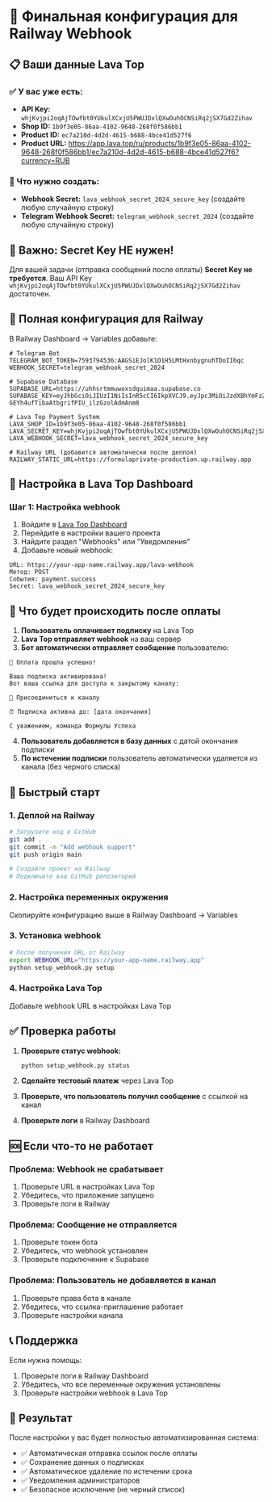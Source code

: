 # 🎯 Финальная конфигурация для Railway Webhook

## 📋 Ваши данные Lava Top

### ✅ У вас уже есть:
- **API Key:** `whjKvjpi2oqAjTOwfbt0YUkulXCxjU5PWUJDxlQXwOuhOCNSiRq2jSX7Gd2Zihav`
- **Shop ID:** `1b9f3e05-86aa-4102-9648-268f0f586bb1`
- **Product ID:** `ec7a210d-4d2d-4615-b688-4bce41d527f6`
- **Product URL:** https://app.lava.top/ru/products/1b9f3e05-86aa-4102-9648-268f0f586bb1/ec7a210d-4d2d-4615-b688-4bce41d527f6?currency=RUB

### 🔑 Что нужно создать:
- **Webhook Secret:** `lava_webhook_secret_2024_secure_key` (создайте любую случайную строку)
- **Telegram Webhook Secret:** `telegram_webhook_secret_2024` (создайте любую случайную строку)

## 🚨 Важно: Secret Key НЕ нужен!

Для вашей задачи (отправка сообщений после оплаты) **Secret Key не требуется**. Ваш API Key `whjKvjpi2oqAjTOwfbt0YUkulXCxjU5PWUJDxlQXwOuhOCNSiRq2jSX7Gd2Zihav` достаточен.

## 📝 Полная конфигурация для Railway

В Railway Dashboard → Variables добавьте:

```env
# Telegram Bot
TELEGRAM_BOT_TOKEN=7593794536:AAGSiEJolK1O1H5LMtHxnbygnuhTDoII6qc
WEBHOOK_SECRET=telegram_webhook_secret_2024

# Supabase Database
SUPABASE_URL=https://uhhsrtmmuwoxsdquimaa.supabase.co
SUPABASE_KEY=eyJhbGciOiJIUzI1NiIsInR5cCI6IkpXVCJ9.eyJpc3MiOiJzdXBhYmFzZSIsInJlZiI6InVoaHNydG1tdXdveHNkcXVpbWFhIiwicm9sZSI6ImFub24iLCJpYXQiOjE3NTQ2OTMwMzcsImV4cCI6MjA3MDI2OTAzN30.5xxo6g-GEYh4ufTibaAtbgrifPIU_ilzGzolAdmAnm8

# Lava Top Payment System
LAVA_SHOP_ID=1b9f3e05-86aa-4102-9648-268f0f586bb1
LAVA_SECRET_KEY=whjKvjpi2oqAjTOwfbt0YUkulXCxjU5PWUJDxlQXwOuhOCNSiRq2jSX7Gd2Zihav
LAVA_WEBHOOK_SECRET=lava_webhook_secret_2024_secure_key

# Railway URL (добавится автоматически после деплоя)
RAILWAY_STATIC_URL=https://formulaprivate-production.up.railway.app
```

## 🔧 Настройка в Lava Top Dashboard

### Шаг 1: Настройка webhook
1. Войдите в [Lava Top Dashboard](https://app.lava.top)
2. Перейдите в настройки вашего проекта
3. Найдите раздел "Webhooks" или "Уведомления"
4. Добавьте новый webhook:

```
URL: https://your-app-name.railway.app/lava-webhook
Метод: POST
События: payment.success
Secret: lava_webhook_secret_2024_secure_key
```

## 🎯 Что будет происходить после оплаты

1. **Пользователь оплачивает подписку** на Lava Top
2. **Lava Top отправляет webhook** на ваш сервер
3. **Бот автоматически отправляет сообщение** пользователю:

```
🎉 Оплата прошла успешно!

Ваша подписка активирована!
Вот ваша ссылка для доступа к закрытому каналу:

🔗 Присоединиться к каналу

⏰ Подписка активна до: [дата окончания]

С уважением, команда Формулы Успеха
```

4. **Пользователь добавляется в базу данных** с датой окончания подписки
5. **По истечении подписки** пользователь автоматически удаляется из канала (без черного списка)

## 🚀 Быстрый старт

### 1. Деплой на Railway
```bash
# Загрузите код в GitHub
git add .
git commit -m "Add webhook support"
git push origin main

# Создайте проект на Railway
# Подключите ваш GitHub репозиторий
```

### 2. Настройка переменных окружения
Скопируйте конфигурацию выше в Railway Dashboard → Variables

### 3. Установка webhook
```bash
# После получения URL от Railway
export WEBHOOK_URL="https://your-app-name.railway.app"
python setup_webhook.py setup
```

### 4. Настройка Lava Top
Добавьте webhook URL в настройках Lava Top

## ✅ Проверка работы

1. **Проверьте статус webhook:**
   ```bash
   python setup_webhook.py status
   ```

2. **Сделайте тестовый платеж** через Lava Top

3. **Проверьте, что пользователь получил сообщение** с ссылкой на канал

4. **Проверьте логи** в Railway Dashboard

## 🆘 Если что-то не работает

### Проблема: Webhook не срабатывает
1. Проверьте URL в настройках Lava Top
2. Убедитесь, что приложение запущено
3. Проверьте логи в Railway

### Проблема: Сообщение не отправляется
1. Проверьте токен бота
2. Убедитесь, что webhook установлен
3. Проверьте подключение к Supabase

### Проблема: Пользователь не добавляется в канал
1. Проверьте права бота в канале
2. Убедитесь, что ссылка-приглашение работает
3. Проверьте настройки канала

## 📞 Поддержка

Если нужна помощь:
1. Проверьте логи в Railway Dashboard
2. Убедитесь, что все переменные окружения установлены
3. Проверьте настройки webhook в Lava Top

## 🎯 Результат

После настройки у вас будет полностью автоматизированная система:
- ✅ Автоматическая отправка ссылок после оплаты
- ✅ Сохранение данных о подписках
- ✅ Автоматическое удаление по истечении срока
- ✅ Уведомления администраторов
- ✅ Безопасное исключение (не черный список)
